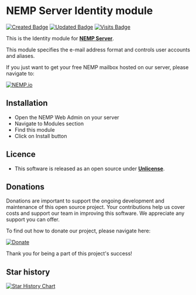 # NEMP Server Identity module

[![Created Badge](https://badges.pufler.dev/created/libersoft-org/nemp-server-module-identity)](https://badges.pufler.dev) [![Updated Badge](https://badges.pufler.dev/updated/libersoft-org/nemp-server-module-identity)](https://badges.pufler.dev) [![Visits Badge](https://badges.pufler.dev/visits/libersoft-org/nemp-server-module-identity)](https://badges.pufler.dev)

This is the Identity module for [**NEMP Server**](https://github.com/libersoft-org/nemp-server/).

This module specifies the e-mail address format and controls user accounts and aliases.

If you just want to get your free NEMP mailbox hosted on our server, please navigate to:

[![NEMP.io](https://raw.githubusercontent.com/libersoft-org/nemp-documentation/main/logo.png)](https://nemp.io)

## Installation

- Open the NEMP Web Admin on your server
- Navigate to Modules section
- Find this module
- Click on Install button

## Licence

- This software is released as an open source under [**Unlicense**](./LICENSE).

## Donations

Donations are important to support the ongoing development and maintenance of this open source project. Your contributions help us cover costs and support our team in improving this software. We appreciate any support you can offer.

To find out how to donate our project, please navigate here:

[![Donate](https://raw.githubusercontent.com/libersoft-org/nemp-documentation/main/donate.png)](https://libersoft.org/donations)

Thank you for being a part of this project's success!

## Star history

[![Star History Chart](https://api.star-history.com/svg?repos=libersoft-org/nemp-server-module-identity&type=Date)](https://star-history.com/#libersoft-org/nemp-server-module-identity&Date)
